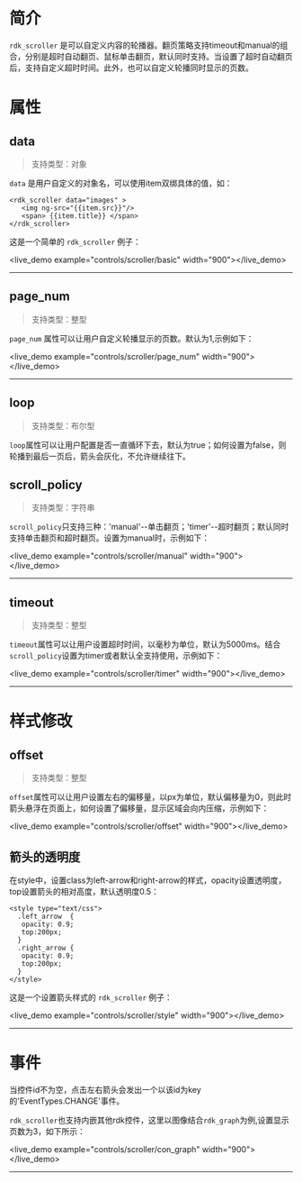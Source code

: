 
# 简介 #
`rdk_scroller` 是可以自定义内容的轮播器。翻页策略支持timeout和manual的组合，分别是超时自动翻页、鼠标单击翻页，默认同时支持。当设置了超时自动翻页后，支持自定义超时时间。此外，也可以自定义轮播同时显示的页数。


# 属性 #

## data ##
> 支持类型：对象

`data` 是用户自定义的对象名，可以使用item双绑具体的值，如：

	<rdk_scroller data="images" >
	   <img ng-src="{{item.src}}"/>
	   <span> {{item.title}} </span>
	</rdk_scroller>

这是一个简单的 `rdk_scroller` 例子：

<live_demo example="controls/scroller/basic" width="900"></live_demo>

---

## page_num ##
> 支持类型：整型

`page_num` 属性可以让用户自定义轮播显示的页数。默认为1,示例如下：

<live_demo example="controls/scroller/page_num" width="900"></live_demo>

---

## loop ##
>支持类型：布尔型

`loop`属性可以让用户配置是否一直循环下去，默认为true；如何设置为false，则轮播到最后一页后，箭头会灰化，不允许继续往下。

## scroll_policy ##
> 支持类型：字符串

`scroll_policy`只支持三种：'manual'--单击翻页；'timer'--超时翻页；默认同时支持单击翻页和超时翻页。设置为manual时，示例如下：

<live_demo example="controls/scroller/manual" width="900"></live_demo>

---
## timeout ##
> 支持类型：整型

`timeout`属性可以让用户设置超时时间，以毫秒为单位，默认为5000ms。结合`scroll_policy`设置为timer或者默认全支持使用，示例如下：

<live_demo example="controls/scroller/timer" width="900"></live_demo>

---

# 样式修改 #

## offset ##
>支持类型：整型

`offset`属性可以让用户设置左右的偏移量，以px为单位，默认偏移量为0，则此时箭头悬浮在页面上，如何设置了偏移量，显示区域会向内压缩，示例如下：

<live_demo example="controls/scroller/offset" width="900"></live_demo>

## 箭头的透明度 ##
在style中，设置class为left-arrow和right-arrow的样式，opacity设置透明度，top设置箭头的相对高度，默认透明度0.5：

	<style type="text/css">
	  .left_arrow  {
	   opacity: 0.9;
	   top:200px;
	  }
	  .right_arrow {
	   opacity: 0.9;
	   top:200px;
	  }
	</style>


这是一个设置箭头样式的 `rdk_scroller` 例子：

<live_demo example="controls/scroller/style" width="900"></live_demo>

---
# 事件 #
当控件id不为空，点击左右箭头会发出一个以该id为key的'EventTypes.CHANGE'事件。

`rdk_scroller`也支持内嵌其他rdk控件，这里以图像结合`rdk_graph`为例,设置显示页数为3，如下所示：

<live_demo example="controls/scroller/con_graph" width="900"></live_demo>

---

